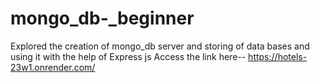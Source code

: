 # mongo_db-_beginner
Explored the creation of mongo_db server and storing of data bases and using it  with the help of Express js
Access the link here-- https://hotels-23w1.onrender.com/

